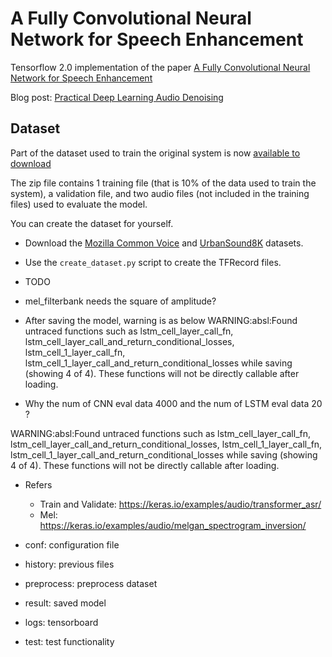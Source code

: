 # A Fully Convolutional Neural Network for Speech Enhancement

Tensorflow 2.0 implementation of the paper [A Fully Convolutional Neural Network for Speech Enhancement](https://pdfs.semanticscholar.org/9ed8/e2f6c338f4e0d1ab0d8e6ab8b836ea66ae95.pdf)

Blog post: [Practical Deep Learning Audio Denoising](https://medium.com/better-programming/practical-deep-learning-audio-denoising-79c1c1aea299)

## Dataset

Part of the dataset used to train the original system is now [available to download](http://cdn.daitan.com/dataset.zip)
  
The zip file contains 1 training file (that is 10% of the data used to train the system), a validation file, and two 
audio files (not included in the training files) used to evaluate the model. 

You can create the dataset for yourself. 

- Download the [Mozilla Common Voice](https://voice.mozilla.org/) and [UrbanSound8K](https://urbansounddataset.weebly.com/urbansound8k.html) datasets.
- Use the ```create_dataset.py``` script to create the TFRecord files. 


- TODO
- mel_filterbank needs the square of amplitude?
- After saving the model, warning is as below
WARNING:absl:Found untraced functions such as lstm_cell_layer_call_fn, lstm_cell_layer_call_and_return_conditional_losses, lstm_cell_1_layer_call_fn, lstm_cell_1_layer_call_and_return_conditional_losses while saving (showing 4 of 4). These functions will not be directly callable after loading.

- Why the num of CNN eval data 4000 and the num of LSTM eval data 20 ?

WARNING:absl:Found untraced functions such as lstm_cell_layer_call_fn, lstm_cell_layer_call_and_return_conditional_losses, lstm_cell_1_layer_call_fn, lstm_cell_1_layer_call_and_return_conditional_losses while saving (showing 4 of 4). These functions will not be directly callable after loading.

- Refers 
    - Train and Validate: https://keras.io/examples/audio/transformer_asr/
    - Mel: https://keras.io/examples/audio/melgan_spectrogram_inversion/

- conf: configuration file
- history: previous files
- preprocess: preprocess dataset
- result: saved model
- logs: tensorboard
- test: test functionality